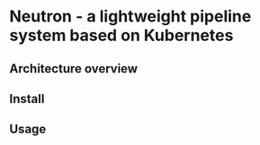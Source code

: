 # Neutron - a lightweight pipeline system based on Kubernetes

## Architecture overview

## Install

## Usage
